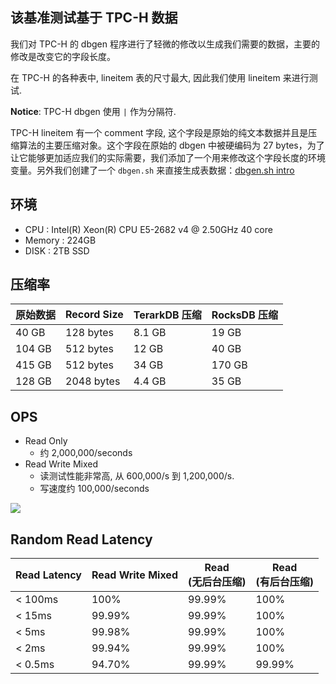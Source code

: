 ## 该基准测试基于 TPC-H 数据
我们对 TPC-H 的 dbgen 程序进行了轻微的修改以生成我们需要的数据，主要的修改是改变它的字段长度。

在 TPC-H 的各种表中, lineitem 表的尺寸最大, 因此我们使用 lineitem 来进行测试. 

**Notice**: TPC-H dbgen 使用 `|` 作为分隔符.

TPC-H lineitem 有一个 comment 字段, 这个字段是原始的纯文本数据并且是压缩算法的主要压缩对象。这个字段在原始的 dbgen 中被硬编码为 27 bytes，为了让它能够更加适应我们的实际需要，我们添加了一个用来修改这个字段长度的环境变量。另外我们创建了一个 `dbgen.sh` 来直接生成表数据：[dbgen.sh intro](https://github.com/rockeet/tpch-dbgen)


## 环境
- CPU : Intel(R) Xeon(R) CPU E5-2682 v4 @ 2.50GHz 40 core
- Memory : 224GB
- DISK : 2TB SSD

## 压缩率
| 原始数据 | Record Size | TerarkDB 压缩 | RocksDB 压缩 |
|--------------------|-------------|--------------------------|-------------------------|
| 40 GB              | 128 bytes   | 8.1 GB                   | 19 GB                   |
| 104 GB             | 512 bytes   | 12 GB                    | 40 GB                   |
| 415 GB             | 512 bytes   | 34 GB                    | 170 GB                  |
| 128 GB             | 2048 bytes  | 4.4 GB                   | 35 GB                   |



## OPS
- Read Only
  - 约 2,000,000/seconds
- Read Write Mixed
  - 读测试性能非常高, 从 600,000/s 到 1,200,000/s.
  - 写速度约 100,000/seconds

![](images/random_read.png)


## Random Read Latency

| Read Latency | Read Write Mixed | Read<br/>(无后台压缩) | Read<br/>(有后台压缩) |
|---------|------------------|---------------------------------|-----------------------------------|
| < 100ms | 100%             | 99.99%                          | 100%                              |
| < 15ms  | 99.99%           | 99.99%                          | 100%                              |
| < 5ms   | 99.98%           | 99.99%                          | 100%                              |
| < 2ms   | 99.94%           | 99.99%                          | 100%                              |
| < 0.5ms | 94.70%           | 99.99%                          | 99.99%                            |
